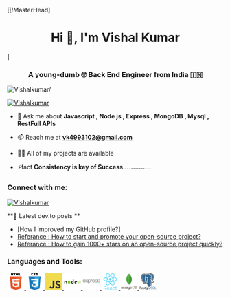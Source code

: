[[!MasterHead]<h1 align="center">Hi 👋, I'm Vishal Kumar</h1>]

<h3 align="center">A young-dumb 🤓 Back End Engineer from India 🇮🇳</h3>
<p align="left"> <img src=https://komarev.com/ghpvc/?username=VishalDevelooperengineer alt=Vishalkumar/> </p>

<p align="left"> <a href="www.linkedin.com/in/vishalkumartojavascript" target="blank"><img src="https://img.shields.io/badge/LinkedIn-0077B5?style=for-the-badge&logo=linkedin&logoColor=white" alt="Vishalkumar" /></a> </p>


- 💬 Ask me about **Javascript , Node js , Express , MongoDB , Mysql , RestFull APIs**

- 📫 Reach me at **vk4993102@gmail.com**

- 👨‍💻 All of my projects are available

- ⚡fact **Consistency is key of Success..............**


<h3 align="left">Connect with me:</h3>
<p align="left">
<p align="left"> <a href="www.linkedin.com/in/vishalkumartojavascript" target="blank"><img src="https://img.shields.io/badge/LinkedIn-0077B5?style=for-the-badge&logo=linkedin&logoColor=white" alt="Vishalkumar" /></a> </p>
</p>

**📕 Latest dev.to posts **
<!-- BLOG-POST-LIST:START -->
- [How I improved my GitHub profile?]
- [Referance  : How to start and promote your open-source project?](https://dev.to/rahuldkjain/how-to-start-and-promote-your-open-source-project-3ebp)
- [Referance  : How to gain 1000+ stars on an open-source project quickly?](https://dev.to/rahuldkjain/how-my-project-repo-reached-200-stars-in-less-than-36-hours-on-github-2l15)
<!-- BLOG-POST-LIST:END -->

<h3 align="left">Languages and Tools:</h3>
<p align="left">
    <a href="https://www.w3.org/html/" target="_blank"> <img src="https://raw.githubusercontent.com/devicons/devicon/master/icons/html5/html5-original-wordmark.svg" alt="html5" width="40" height="40"/> </a>
    <a href="https://www.w3schools.com/css/" target="_blank"> <img src="https://raw.githubusercontent.com/devicons/devicon/master/icons/css3/css3-original-wordmark.svg" alt="css3" width="40" height="40"/> </a>
    <a href="https://developer.mozilla.org/en-US/docs/Web/JavaScript" target="_blank"> <img src="https://raw.githubusercontent.com/devicons/devicon/master/icons/javascript/javascript-original.svg" alt="javascript" width="40" height="40"/> </a>
      <a href="https://nodejs.org" target="_blank"> <img src="https://raw.githubusercontent.com/devicons/devicon/master/icons/nodejs/nodejs-original-wordmark.svg" alt="nodejs" width="40" height="40"/> </a>
    <a href="https://expressjs.com" target="_blank"> <img src="https://raw.githubusercontent.com/devicons/devicon/master/icons/express/express-original-wordmark.svg" alt="express" width="40" height="40"/> </a>
      <a href="https://reactjs.org/" target="_blank"> <img src="https://raw.githubusercontent.com/devicons/devicon/master/icons/react/react-original-wordmark.svg" alt="react" width="40" height="40"/> </a>
    <a href="https://www.mongodb.com/" target="_blank"> <img src="https://raw.githubusercontent.com/devicons/devicon/master/icons/mongodb/mongodb-original-wordmark.svg" alt="mongodb" width="40" height="40"/> </a>
    <a href="https://www.postgresql.org" target="_blank"> <img src="https://raw.githubusercontent.com/devicons/devicon/master/icons/postgresql/postgresql-original-wordmark.svg" alt="postgresql" width="40" height="40"/> </a></p>
